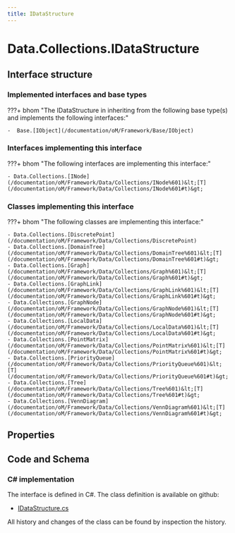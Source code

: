 ```yaml
---
title: IDataStructure
---
```


# Data.Collections.IDataStructure



## Interface structure

### Implemented interfaces and base types

???+ bhom "The IDataStructure in inheriting from the following base type(s) and implements the following interfaces:"

    -  Base.[IObject](/documentation/oM/Framework/Base/IObject)


### Interfaces implementing this interface

???+ bhom "The following interfaces are implementing this interface:"

    - Data.Collections.[INode](/documentation/oM/Framework/Data/Collections/INode%601)&lt;[T](/documentation/oM/Framework/Data/Collections/INode%601#t)&gt;


### Classes implementing this interface

???+ bhom "The following classes are implementing this interface:"

    - Data.Collections.[DiscretePoint](/documentation/oM/Framework/Data/Collections/DiscretePoint)
    - Data.Collections.[DomainTree](/documentation/oM/Framework/Data/Collections/DomainTree%601)&lt;[T](/documentation/oM/Framework/Data/Collections/DomainTree%601#t)&gt;
    - Data.Collections.[Graph](/documentation/oM/Framework/Data/Collections/Graph%601)&lt;[T](/documentation/oM/Framework/Data/Collections/Graph%601#t)&gt;
    - Data.Collections.[GraphLink](/documentation/oM/Framework/Data/Collections/GraphLink%601)&lt;[T](/documentation/oM/Framework/Data/Collections/GraphLink%601#t)&gt;
    - Data.Collections.[GraphNode](/documentation/oM/Framework/Data/Collections/GraphNode%601)&lt;[T](/documentation/oM/Framework/Data/Collections/GraphNode%601#t)&gt;
    - Data.Collections.[LocalData](/documentation/oM/Framework/Data/Collections/LocalData%601)&lt;[T](/documentation/oM/Framework/Data/Collections/LocalData%601#t)&gt;
    - Data.Collections.[PointMatrix](/documentation/oM/Framework/Data/Collections/PointMatrix%601)&lt;[T](/documentation/oM/Framework/Data/Collections/PointMatrix%601#t)&gt;
    - Data.Collections.[PriorityQueue](/documentation/oM/Framework/Data/Collections/PriorityQueue%601)&lt;[T](/documentation/oM/Framework/Data/Collections/PriorityQueue%601#t)&gt;
    - Data.Collections.[Tree](/documentation/oM/Framework/Data/Collections/Tree%601)&lt;[T](/documentation/oM/Framework/Data/Collections/Tree%601#t)&gt;
    - Data.Collections.[VennDiagram](/documentation/oM/Framework/Data/Collections/VennDiagram%601)&lt;[T](/documentation/oM/Framework/Data/Collections/VennDiagram%601#t)&gt;


## Properties

## Code and Schema

### C# implementation

The interface is defined in C#. The class definition is available on github:

- [IDataStructure.cs](https://github.com/BHoM/BHoM/blob/develop/Data_oM/Collections\IDataStructure.cs)

All history and changes of the class can be found by inspection the history.
